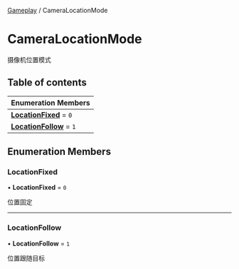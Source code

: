 [Gameplay](../groups/Core.Gameplay.md) / CameraLocationMode

# CameraLocationMode <Badge type="tip" text="Enumeration" /> <Score text="CameraLocationMode" />

摄像机位置模式

## Table of contents

| Enumeration Members |
| :-----|
| **[LocationFixed](mw.CameraLocationMode.md#locationfixed)** = ``0`` <br> |
| **[LocationFollow](mw.CameraLocationMode.md#locationfollow)** = ``1`` <br> |

## Enumeration Members

### LocationFixed <Score text="LocationFixed" /> 

• **LocationFixed** = ``0``

位置固定

___

### LocationFollow <Score text="LocationFollow" /> 

• **LocationFollow** = ``1``

位置跟随目标

